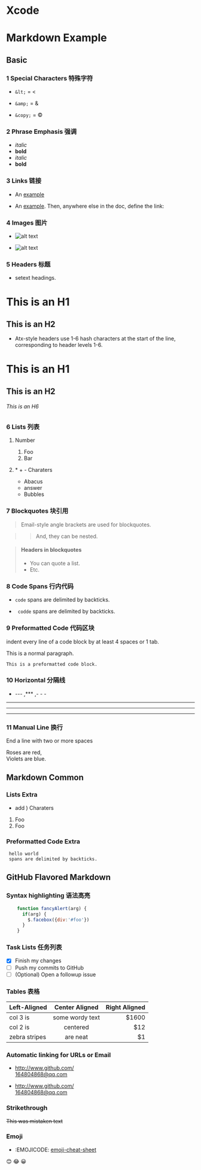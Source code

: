 # Xcode

Markdown Example
=======

Basic
-----

### 1 Special Characters 特殊字符

* `&lt;`  = &lt;

* `&amp;`  =  &amp;

* `&copy;`  = &copy;

### 2 Phrase Emphasis 强调

+ *italic*   
+ **bold**  
+ _italic_  
+ __bold__

### 3 Links 链接

* An [example](https://spec.commonmark.org "Title")

* An [example][id]. Then, anywhere else in the doc, define the link: 

  [id]: https://spec.commonmark.org  "Title"

### 4 Images 图片

* ![alt text](http://img4.duitang.com/uploads/item/201508/19/20150819131018_vYPyR.thumb.224_0.png "Title")

* ![alt text][img]  

   [img]: http://img4.duitang.com/uploads/item/201508/19/20150819131018_vYPyR.thumb.224_0.png "Title"

### 5 Headers  标题

* setext headings.

This is an H1
===========

This is an H2
-------------

* Atx-style headers use 1-6 hash characters at the start of the line, corresponding to header levels 1-6.

# This is an H1

## This is an H2

###### This is an H6
    
### 6 Lists 列表

1. Number  
    1.  Foo  
    2.  Bar

2. \* \+ \- Charaters  
    * Abacus  
    + answer  
    - Bubbles

### 7 Blockquotes 块引用

> Email-style angle brackets
> are used for blockquotes.

> > And, they can be nested.

> #### Headers in blockquotes
> 
> * You can quote a list.
> * Etc.

### 8 Code  Spans 行内代码

* `code`  spans are delimited by backticks.

* ``` codde```  spans are delimited by backticks.

### 9 Preformatted Code  代码区块

indent every line of a code block by at least 4 spaces or 1 tab.

This is a normal paragraph.

    This is a preformatted code block.

### 10 Horizontal 分隔线

*  \--- ,\***  ,\- - -

---   
***  
- - -

### 11 Manual Line 换行

End a line with two or more spaces

Roses are red,   
Violets are blue.

Markdown Common
-----

###  Lists Extra

* add ) Charaters
1)  Foo  
1)  Foo  

### Preformatted Code Extra

 ```
  hello world
  spans are delimited by backticks.
```  

GitHub Flavored Markdown
-----

### Syntax highlighting 语法高亮

```javascript
    function fancyAlert(arg) {
      if(arg) {
        $.facebox({div:'#foo'})
      }
    }
```
### Task Lists  任务列表

- [x] Finish my changes
- [ ] Push my commits to GitHub
- [ ] \(Optional) Open a followup issue

### Tables 表格

| Left-Aligned | Center Aligned | Right Aligned |   
| :------------ |:---------------:| -----:|   
| col 3 is | some wordy text | $1600 |  
| col 2 is | centered | $12 |   
| zebra stripes | are neat | $1 |  

### Automatic linking for URLs or Email

* http://www.github.com/  
  164804868@qq.com

* <http://www.github.com/>  
  <164804868@qq.com>
  
### Strikethrough

 ~~This was mistaken text~~

### Emoji

* :EMOJICODE: [emoji-cheat-sheet](http://emoji-cheat-sheet.com/)

:blush:
:joy:
:grinning:



